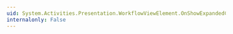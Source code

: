 ```yaml
---
uid: System.Activities.Presentation.WorkflowViewElement.OnShowExpandedChanged(System.Boolean)
internalonly: False
---
```

